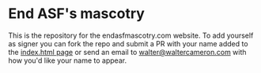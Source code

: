 # End ASF's mascotry

This is the repository for the endasfmascotry.com website. To add yourself as signer you can fork the repo and submit a PR with your name added to the [index.html page](https://github.com/nativesintech/endasfmascotry/blob/main/index.html) or send an email to <walter@waltercameron.com> with how you'd like your name to appear.
